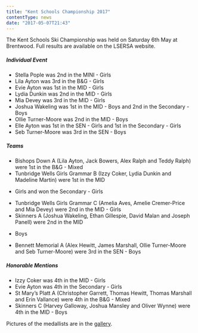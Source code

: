 ```yaml
---
title: "Kent Schools Championship 2017"
contentType: news
date: "2017-05-07T21:43"
---
```


The Kent Schools Ski Championship was held on Saturday 6th May at Brentwood. Full results are
available on the LSERSA website.

##### Individual Event
* Stella Pople was 2nd in the MINI - Girls
* Lila Ayton was 3rd in the B&G - Girls
* Evie Ayton was 1st in the MID - Girls
* Lydia Dunkin was 2nd in the MID - Girls
* Mia Devey was 3rd in the MID - Girls
* Joshua Wakeling was 1st in the MID - Boys and 2nd in the Secondary - Boys
* Ollie Turner-Moore was 2nd in the MID - Boys
* Elle Ayton was 1st in the SEN - Girls and 1st in the Secondary - Girls
* Seb Turner-Moore was 3rd in the SEN - Boys

##### Teams
* Bishops Down A (Lila Ayton, Jack Bowers, Alex Ralph and Teddy Ralph) were 1st in the B&G - Mixed
* Tunbridge Wells Girls Grammar B (Izzy Coker, Lydia Dunkin and Madeline Martin) were 1st in the MID
- Girls and won the Secondary - Girls
* Tunbridge Wells Girls Grammar C (Amelia Aves, Amelie Cremer-Price and Mia Devey) were 2nd in the
MID - Girls
* Skinners A (Joshua Wakeling, Ethan Gillespie, David Malan and Joseph Panell) were 2nd in the MID
- Boys
* Bennett Memorial A (Alex Hewitt, James Marshall, Ollie Turner-Moore and Seb Turner-Moore) were 3rd
in the SEN - Boys

##### Honorable Mentions
* Izzy Coker was 4th in the MID - Girls
* Evie Ayton was 4th in the Secondary - Girls
* St Mary’s Platt A (Christopher Garrett, Thomas Hewitt, Thomas Marshall and Erin Vallance) were 4th
in the B&G - Mixed
* Skinners C (Harvey Galloway, Joshua Mansley and Oliver Wynne) were 4th in the MID - Boys

Pictures of the medallists are in the [gallery](/gallery/2017/170506_kent).
